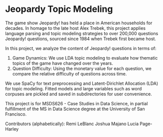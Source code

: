# Jeopardy Topic Modeling

The game show Jeopardy! has held a place in American households for decades. In homage to the late host Alex Trebek, this project applies language parsing and topic modeling strategies to over 200,000 questions Jeopardy! questions, sourced since 1984 when Trebek first became host.

In this project, we analyze the content of Jeopardy! questions in terms of:
1. Game Dynamics: We use LDA topic modeling to evaluate how thematic topics of the game have changed over the years.
2. Question Difficulty: Using the monetary value for each question, we compare the relative difficulty of questions across time.

We use SpaCy for text preprocessing and Latent-Dirichlet Allocation (LDA) for topic modeling. Fitted models and large variables such as word corpuses
are pickled and saved in subdirectories for user convenience.

This project is for MSDS626 - Case Studies in Data Science, in partial fulfillment of the MS in Data Science degree at the University of San Francisco.

Contributors (alphabetically):
Remi LeBlanc
Joshua Majano
Lucia Page-Harley
